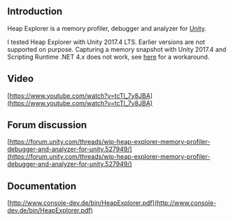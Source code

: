 ## Introduction
Heap Explorer is a memory profiler, debugger and analyzer for [Unity](http://unity3d.com).

I tested Heap Explorer with Unity 2017.4 LTS. Earlier versions are not supported on purpose. Capturing a memory snapshot with Unity 2017.4 and Scripting Runtime .NET 4.x does not work, see [here](https://forum.unity.com/threads/wip-heap-explorer-memory-profiler-debugger-and-analyzer-for-unity.527949/page-2#post-3679282) for a workaround.

## Video

[https://www.youtube.com/watch?v=tcTl_7y8JBA](https://www.youtube.com/watch?v=tcTl_7y8JBA)

## Forum discussion

[https://forum.unity.com/threads/wip-heap-explorer-memory-profiler-debugger-and-analyzer-for-unity.527949/](https://forum.unity.com/threads/wip-heap-explorer-memory-profiler-debugger-and-analyzer-for-unity.527949/)

## Documentation
[http://www.console-dev.de/bin/HeapExplorer.pdf](http://www.console-dev.de/bin/HeapExplorer.pdf)
